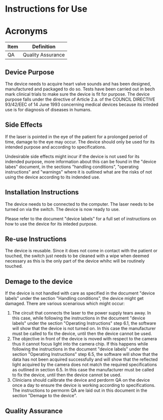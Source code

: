 # Instructions for Use

# Acronyms

| Item | Definition                                                                   |
|------|------------------------------------------------------------------------------|
| QA   | Quality Assurance                                                            |



## Device Purpose
The device needs to acquire heart valve sounds and has been designed, manufactured and packaged to do so. Tests have been carried out in bech mark clinical trials to make sure the device is fit for purpose. The device purpose falls under the directive of Article 2.a. of the COUNCIL DIRECTIVE 93/42/EEC
of 14 June 1993 concerning medical devices because its inteded use is for diagnosis of diseases in humans.


## Side Effects
If the laser is pointed in the eye of the patient for a prolonged period of time, damage to the eye may occur. The device should only be used for its intended purpose and according to specifications.

Undesirable side effects might incur if the device is not used for its indended purpose, more information about this can be found in the "device labes" document, in the sections "handling conditions", "operating instructions" and "warnings" where it is outlined what are the risks of not using the device according to its indended use. 


## Installation Instructions
The device needs to be connected to the computer. The laser needs to be turned on via the switch.
The device is now ready to use. 

Please refer to the document "device labels" for a full set of instructions on how to use the device for its inteded purpose.

## Re-use Instructions
The device is reusable. Since it does not come in contact with the patient or touched, the switch just needs to be cleaned with a wipe when deemed necessary as this is the only part 
of the device whihc will be routinely touched.

## Demage to the device
If the device is not handled with care as specified in the document "device labels" under the section "Handling conditions", the device might get damaged. 
There are various scenarious which might occur:
1. The circuit that connects the laser to the power supply tears away. In this case, while following the instructions in the document "device labels" under the section "Operating Instructions" step 6.1, the software will show that the device is not turned on. In this case the manufacturer must be called to fix the device, until then the device cannot be used.
2. The objective in front of the device is moved with respect to the camera thus it cannot focus light into the camera chip. If this happens while following the instructions in the document "device labels" under the section "Operating Instructions" step 6.5, the software will show that the data has not been acquired successfully and will show that the reflected light acquired by the camera does not match the required specifications as outlined in section 6.5. In this case the manufacturer must be called to fix the device, until then the device cannot be used.
3. Clinicians should calibrate the device and perdorm QA on the device once a day to ensure the device is working according to specifications. The instructions to permorm QA are laid out in this document in the section "Demage to the device".



## Quality Assurance
